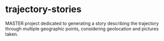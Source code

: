 # trajectory-stories
MASTER project dedicated to generating a story describing the trajectory through multiple geographic points, considering geolocation and pictures taken.
